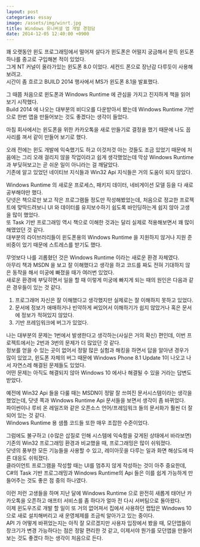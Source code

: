 ```yaml
---
layout: post
categories: essay
image: /assets/img/winrt.jpg
title: Windows 유니버셜 앱 개발 경험담
date: 2014-12-05 12:40:00 +0900
---
```

꽤 오랫동안 윈도 프로그래밍에서 떨어져 살다가 윈도폰은 어떨지 궁금해서 문득 윈도폰 하나를 중고로 구입해본 적이 있었다.  
그게 NT 커널이 올라가있는 윈도폰 8.0 이었다. 세컨드 폰으로 장난감 다루듯이 사용해보려고.  
시간이 좀 흐르고 BUILD 2014 행사에서 MS가 윈도폰 8.1을 발표했다.

그 때쯤 처음으로 윈도폰과 Windows Runtime 에 관심을 가지고 진지하게 책을 읽어보기 시작했다.  
Build 2014 에 나오는 대부분의 비디오를 다운받아서 봤는데 Windows Runtime 기반으로 한번 앱을 만들어보는 것도 좋겠다는 생각이 들었다.

마침 회사에서는 윈도폰을 위한 카카오톡을 새로 만들기로 결정을 했기 때문에 나도 꼽사리를 껴서 같이 만들어 보기로 했다.

오래 전에는 윈도 개발에 익숙했기도 하고 이것저것 아는 것들도 조금 있었기 때문에 처음에는 그리 오래 걸리지 않을 작업이라고 쉽게 생각했었는데 막상 Windows Runtime 과 부딪혀보고는 곧 쉬운 일이 아니라는 걸 깨달았다.  
기존에 알고 있었던 네이티브 지식들과 Win32 Api 지식들은 거의 도움이 되지 않았다.

Windows Runtime 의 새로운 프로세스, 패키지 데이터, 네비게이션 모델 등을 다 새로 공부해야만 했다.  
닷넷은 책으로만 보고 작은 프로그램들 정도만 작성해봤었는데, 처음으로 정교한 프로젝트에 맞딱드려보니 UI 와 데이터를 유지보수하기 쉽도록 바인딩하는게 쉽지 않아 고생을 많이 했었다.  
또 Task 기반 프로그래밍 역시 책으로 이해한 것과는 달리 실제로 적용해보면서 꽤 많이 해맸었던 것 같다.  
대부분의 라이브러리들이 윈도폰용의 Windows Runtime 을 지원하지 않거나 지원 준비중이 었기 때문에 스트레스를 받기도 했다.

무엇보다 나를 괴롭혔던 것은 Windows Runtime 이라는 새로운 환경 자체였다.  
아무리 책과 MSDN 을 보고 잘 이해했다고 생각을 하고 코드를 짜도 전혀 기대하지 않은 동작을 해서 미궁에 빠졌을 때가 여러번 있었다.  
새로운 환경에 부딪히면서 일을 할 때 이렇게 미궁에 빠지게 되는 때의 원인은 다음과 같은 경우들이 있는 것 같다.

1. 프로그래머 자신은 잘 이해했다고 생각했지만 실제로는 잘 이해하지 못하고 있었다.
2. 문서에 정보가 애매하거나 빈약하게 써있어서 이해하기가 쉽지 않았거나 혹은 문서에 정보가 적혀있지 않았다.
3. 기반 프레임워크에 버그가 있었다.

나는 대부분의 문제는 1번에서 발생한다고 생각하는(사실은 거의 확신) 편인데, 이번 프로젝트에서는 2번과 3번의 문제가 더 많았던 것 같다.  
정보를 얻을 수 있는 곳이 없어서 정말 많은 실험과 해킹을 하면서 답을 알아낸 경우가 많이 있었고, 윈도폰 자체의 버그 때문에 Windows Phone 8.1 Update 1이 나오고 나서 자연스레 해결된 문제들도 있었다.  
어떤 문제는 아직도 해결되지 않아 Windows 10 에서나 해결될 수 있을 거라는 답변도 받았다.

예전에 Win32 Api 들을 다룰 때는 MSDN이 정말 잘 쓰여진 문서시스템이라는 생각을 했었는데, 닷넷 쪽과 Windows Runtime Api 문서들을 보면서 생각이 좀 바뀌었다.  
파이썬이나 루비 온 레일즈와 같은 오픈소스 언어/프레임워크 들의 문서화가 훨씬 더 잘되어 있는 것 같다.  
Windows Runtime 용 샘플 코드들 또한 매우 조잡한 수준이었다.

그럼에도 불구하고 (수많은 삽질로 인해 시스템에 익숙함을 갖게된 상태에서 바라보면) 기존의 Win32 프로그래밍 환경과 비교했을 때, 프로그래밍은 많이 쉬워졌다.  
닷넷의 풍부한 모든 기능들을 사용할 수 있고, 레이아웃을 다루는 일과 화면 해상도에 따른 대응도 쉬워졌다.  
클라이언트 프로그램을 작성할 때는 UI를 멈추지 않게 작성하는 것이 아주 중요한데, C#의 Task 기반 프로그래밍과 Windows Runtime의 Api 들은 이를 쉽게 가능하게 만들어주는 것도 좋은 점 중의 하나였다.

이런 저런 고생들을 하며 지난 달에 Windows Runtime 으로 완전히 새롭게 태어난 카카오톡을 오픈하고 애프터 서비스를 좀 하다가 얼마 전 다시 서버팀으로 돌아왔다.  
이제 윈도우즈로 개발 할 일이 또 거의 없어져서 집에서 사용하던 랩탑은 Windows 10 으로 새로 설치해버리고 새 운영체제를 조금씩 알아가고 있는 중이다.  
API 가 어떻게 바뀌었는지는 아직 잘 모르겠지만 사용자 입장에서 봤을 때, 모던앱들이 창크기가 변경 가능하다는 점은 정말 편리한 것 같고, 이제서야 뭔가를 모던앱을 만들어보는 것도 좋겠다 하는 생각이 처음으로 든다.
